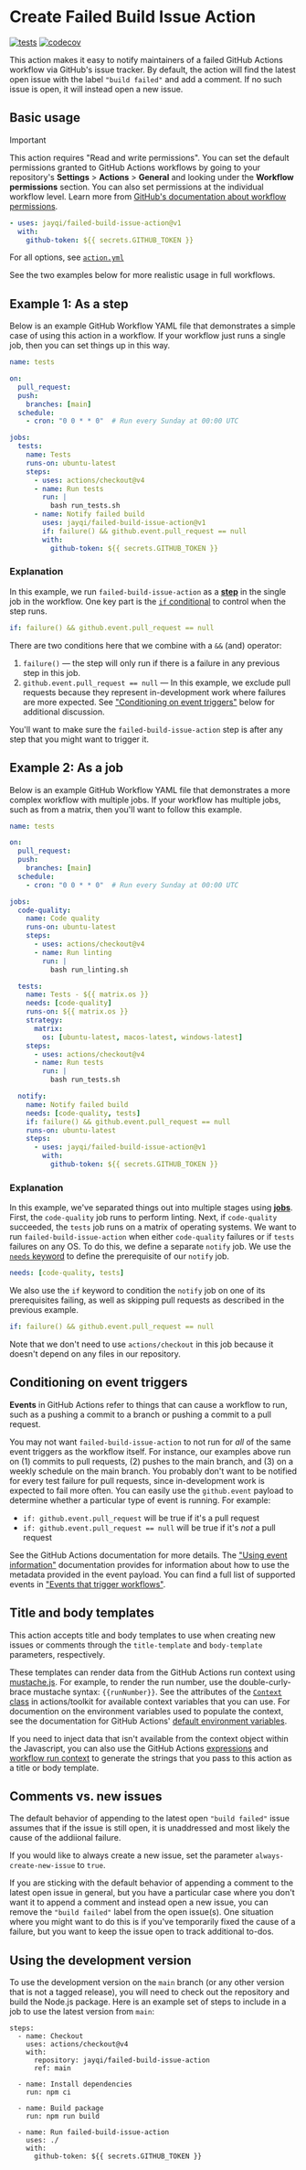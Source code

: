 # Create Failed Build Issue Action

[![tests](https://github.com/jayqi/failed-build-issue-action/actions/workflows/tests.yml/badge.svg?branch=main)](https://github.com/jayqi/failed-build-issue-action/actions/workflows/tests.yml) [![codecov](https://codecov.io/github/jayqi/failed-build-issue-action/branch/main/graph/badge.svg?token=LKAEGPVU4N)](https://codecov.io/github/jayqi/failed-build-issue-action)

This action makes it easy to notify maintainers of a failed GitHub Actions workflow via GitHub's issue tracker. By default, the action will find the latest open issue with the label `"build failed"` and add a comment. If no such issue is open, it will instead open a new issue.

## Basic usage

> [!IMPORTANT]
> This action requires "Read and write permissions". You can set the default permissions granted to GitHub Actions workflows by going to your repository's **Settings** > **Actions** > **General** and looking under the **Workflow permissions** section. You can also set permissions at the individual workflow level. Learn more from [GitHub's documentation about workflow permissions](https://docs.github.com/en/actions/security-guides/automatic-token-authentication#modifying-the-permissions-for-the-github_token).

```yml
- uses: jayqi/failed-build-issue-action@v1
  with:
    github-token: ${{ secrets.GITHUB_TOKEN }}
```

For all options, see [`action.yml`](./action.yml)

See the two examples below for more realistic usage in full workflows.

## Example 1: As a step

Below is an example GitHub Workflow YAML file that demonstrates a simple case of using this action in a workflow. If your workflow just runs a single job, then you can set things up in this way. 

```yml
name: tests

on:
  pull_request:
  push:
    branches: [main]
  schedule:
    - cron: "0 0 * * 0"  # Run every Sunday at 00:00 UTC

jobs:
  tests:
    name: Tests
    runs-on: ubuntu-latest
    steps:
      - uses: actions/checkout@v4
      - name: Run tests
        run: |
          bash run_tests.sh
      - name: Notify failed build
        uses: jayqi/failed-build-issue-action@v1
        if: failure() && github.event.pull_request == null
        with:
          github-token: ${{ secrets.GITHUB_TOKEN }}
```

### Explanation

In this example, we run `failed-build-issue-action` as a [**step**](https://docs.github.com/en/actions/learn-github-actions/understanding-github-actions#the-components-of-github-actions) in the single job in the workflow. One key part is the [`if` conditional](https://docs.github.com/en/actions/using-workflows/workflow-syntax-for-github-actions#jobsjob_idstepsif) to control when the step runs. 

```yml
if: failure() && github.event.pull_request == null
```

There are two conditions here that we combine with a `&&` (and) operator:

1. `failure()` — the step will only run if there is a failure in any previous step in this job.
2. `github.event.pull_request == null` — In this example, we exclude pull requests because they represent in-development work where failures are more expected. See ["Conditioning on event triggers"](#conditioning-on-event-triggers) below for additional discussion.

You'll want to make sure the `failed-build-issue-action` step is after any step that you might want to trigger it. 

## Example 2: As a job

Below is an example GitHub Workflow YAML file that demonstrates a more complex workflow with multiple jobs. If your workflow has multiple jobs, such as from a matrix, then you'll want to follow this example.

```yml
name: tests

on:
  pull_request:
  push:
    branches: [main]
  schedule:
    - cron: "0 0 * * 0"  # Run every Sunday at 00:00 UTC

jobs:
  code-quality:
    name: Code quality
    runs-on: ubuntu-latest
    steps:
      - uses: actions/checkout@v4
      - name: Run linting
        run: |
          bash run_linting.sh

  tests:
    name: Tests - ${{ matrix.os }}
    needs: [code-quality]
    runs-on: ${{ matrix.os }}
    strategy:
      matrix:
        os: [ubuntu-latest, macos-latest, windows-latest]
    steps:
      - uses: actions/checkout@v4
      - name: Run tests
        run: |
          bash run_tests.sh

  notify:
    name: Notify failed build
    needs: [code-quality, tests]
    if: failure() && github.event.pull_request == null
    runs-on: ubuntu-latest
    steps:
      - uses: jayqi/failed-build-issue-action@v1
        with:
          github-token: ${{ secrets.GITHUB_TOKEN }}
```

### Explanation

In this example, we've separated things out into multiple stages using [**jobs**](https://docs.github.com/en/actions/using-jobs/using-jobs-in-a-workflow). First, the `code-quality` job runs to perform linting. Next, if `code-quality` succeeded, the `tests` job runs on a matrix of operating systems. We want to run `failed-build-issue-action` when either `code-quality` failures or if `tests` failures on any OS. To do this, we define a separate `notify` job. We use the [`needs` keyword](https://docs.github.com/en/actions/using-jobs/using-jobs-in-a-workflow#defining-prerequisite-jobs) to define the prerequisite of our `notify` job. 

```yml
needs: [code-quality, tests]
```

We also use the `if` keyword to condition the `notify` job on one of its prerequisites failing, as well as skipping pull requests as described in the previous example.

```yml
if: failure() && github.event.pull_request == null
```

Note that we don't need to use `actions/checkout` in this job because it doesn't depend on any files in our repository.  

## Conditioning on event triggers

**Events** in GitHub Actions refer to things that can cause a workflow to run, such as a pushing a commit to a branch or pushing a commit to a pull request. 

You may not want `failed-build-issue-action` to not run for _all_ of the same event triggers as the workflow itself. For instance, our examples above run on (1) commits to pull requests, (2) pushes to the main branch, and (3) on a weekly schedule on the main branch. You probably don't want to be notified for every test failure for pull requests, since in-development work is expected to fail more often. You can easily use the `github.event` payload to determine whether a particular type of event is running. For example:

- `if: github.event.pull_request` will be true if it's a pull request
- `if: github.event.pull_request == null` will be true if it's _not_ a pull request

See the GitHub Actions documentation for more details. The ["Using event information"](https://docs.github.com/en/actions/using-workflows/triggering-a-workflow#using-event-information) documentation provides for information about how to use the metadata provided in the event payload. You can find a full list of supported events in ["Events that trigger workflows"](https://docs.github.com/en/actions/using-workflows/events-that-trigger-workflows).

## Title and body templates

This action accepts title and body templates to use when creating new issues or comments through the `title-template` and `body-template` parameters, respectively.

These templates can render data from the GitHub Actions run context using [mustache.js](https://github.com/janl/mustache.js/). For example, to render the run number, use the double-curly-brace mustache syntax: `{{runNumber}}`. See the attributes of the [`Context` class](https://github.com/actions/toolkit/blob/main/packages/github/src/context.ts) in actions/toolkit for available context variables that you can use. For documention on the environment variables used to populate the context, see the documentation for GitHub Actions' [default environment variables](https://docs.github.com/en/actions/learn-github-actions/variables#default-environment-variables).

If you need to inject data that isn't available from the context object within the Javascript, you can also use the GitHub Actions [expressions](https://docs.github.com/en/actions/learn-github-actions/expressions) and [workflow run context](https://docs.github.com/en/actions/learn-github-actions/contexts) to generate the strings that you pass to this action as a title or body template.

## Comments vs. new issues

The default behavior of appending to the latest open `"build failed"` issue assumes that if the issue is still open, it is unaddressed and most likely the cause of the addiional failure.

If you would like to always create a new issue, set the parameter `always-create-new-issue` to `true`.

If you are sticking with the default behavior of appending a comment to the latest open issue in general, but you have a particular case where you don't want it to append a comment and instead open a new issue, you can remove the `"build failed"` label from the open issue(s). One situation where you might want to do this is if you've temporarily fixed the cause of a failure, but you want to keep the issue open to track additional to-dos.

## Using the development version

To use the development version on the `main` branch (or any other version that is not a tagged release), you will need to check out the repository and build the Node.js package. Here is an example set of steps to include in a job to use the latest version from `main`:

```
steps:
  - name: Checkout
    uses: actions/checkout@v4
    with:
      repository: jayqi/failed-build-issue-action
      ref: main

  - name: Install dependencies
    run: npm ci

  - name: Build package
    run: npm run build

  - name: Run failed-build-issue-action
    uses: ./
    with:
      github-token: ${{ secrets.GITHUB_TOKEN }}
```
